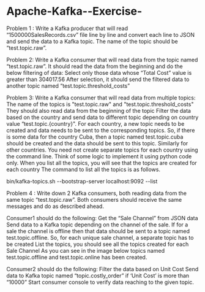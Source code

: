 # Apache-Kafka--Exercise-
Problem 1 :
Write a Kafka producer that will read “1500000SalesRecords.csv” file line by line and convert each line to JSON and send the data to a Kafka topic. 
The name of the topic should be “test.topic.raw”. 

Problem 2:
Write a Kafka consumer that will read data from the topic named “test.topic.raw”. It should read the data from the beginning  and do the below filtering of data:
Select only those data whose “Total Cost” value is greater than 304017.56
After selection, it should send the filtered data to another topic named “test.topic.threshold_costs”

Problem 3:
Write a Kafka consumer that will read data from multiple topics:
The name of the topics is "test.topic.raw" and "test.topic.threshold_costs"
They should also read data from the beginning of the topic
Filter the data based on the country and send data to different topic depending on country value “test.topic.{country}". For each country, a new topic needs to be created and data needs to be sent to the corresponding topics. So, if there is some data for the country Cuba, then a topic named test.topic.cuba should be created and the data should be sent to this topic. Similarly for other countries. You need not create separate topics for each country using the command line.  Think of some logic to implement it using python code only.
When you list all the topics, you will see that the topics are created for each country
The command to list all the topics is as follows.

bin/kafka-topics.sh --bootstrap-server localhost:9092 --list

Problem 4 :
Write down 2 Kafka consumers, both reading data from the same topic “test.topic.raw”. Both consumers should receive the same messages and do as described ahead.

 Consumer1 should do the following:
Get the “Sale Channel” from JSON data
Send data to a  Kafka topic depending on the channel of the sale. If for a sale the channel is offline then that data should be sent to a topic named test.topic.offline. So, for each unique sale channel, a separate topic has to be created
List the topics, you should see all the topics created for each Sale Channel
As you can see in the image below topics named test.topic.offline and test.topic.online has been created.

 Consumer2 should do the following:
Filter the data based on Unit Cost
Send data to Kafka topic named “topic.costly_order” if ‘Unit Cost’ is more than “10000” 
Start consumer console to verify data reaching to the given topic.


